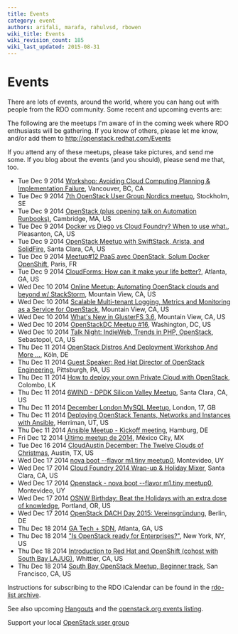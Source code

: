 ```yaml
---
title: Events
category: event
authors: arifali, marafa, rahulvsd, rbowen
wiki_title: Events
wiki_revision_count: 185
wiki_last_updated: 2015-08-31
---
```


# Events

There are lots of events, around the world, where you can hang out with people from the RDO community. Some recent and upcoming events are:

The following are the meetups I'm aware of in the coming week where RDO enthusiasts will be gathering. If you know of others, please let me know, and/or add them to <http://openstack.redhat.com/Events>

If you attend any of these meetups, please take pictures, and send me some. If you blog about the events (and you should), please send me that, too.

*   Tue Dec 9 2014 [Workshop: Avoiding Cloud Computing Planning & Implementation Failure](http://www.meetup.com/Vancouver-Enterprise-Cloud-Computing-Users-Group/events/218815702/), Vancouver, BC, CA
*   Tue Dec 9 2014 [7th OpenStack User Group Nordics meetup](http://www.meetup.com/OpenStack-User-Group-Nordics/events/218754241/), Stockholm, SE
*   Tue Dec 9 2014 [OpenStack (plus opening talk on Automation Runbooks)](http://www.meetup.com/bostonazure/events/197954432/), Cambridge, MA, US
*   Tue Dec 9 2014 [Docker vs Diego vs Cloud Foundry? When to use what.](http://www.meetup.com/Docker-Containers-Cloud-Foundry-PaaS-East-Bay-Meetup/events/216885522/), Pleasanton, CA, US
*   Tue Dec 9 2014 [OpenStack Meetup with SwiftStack, Arista, and SolidFire](http://www.meetup.com/Arista-Networks-Silicon-Valley-User-Group/events/218893404/), Santa Clara, CA, US
*   Tue Dec 9 2014 [Meetup#12 PaaS avec OpenStack, Solum Docker OpenShift](http://www.meetup.com/OpenStack-France/events/218918493/), Paris, FR
*   Tue Dec 9 2014 [CloudForms: How can it make your life better?](http://www.meetup.com/Atlanta-Red-Hat-User-Group/events/217357402/), Atlanta, GA, US
*   Wed Dec 10 2014 [Online Meetup: Automating OpenStack clouds and beyond w/ StackStorm](http://www.meetup.com/Cloud-Online-Meetup/events/218805038/), Mountain View, CA, US
*   Wed Dec 10 2014 [Scalable Multi-tenant Logging, Metrics and Monitoring as a Service for OpenStack](http://www.meetup.com/Cloud-Platform-at-Symantec/events/218914623/), Mountain View, CA, US
*   Wed Dec 10 2014 [What's New in GlusterFS 3.6](http://www.meetup.com/GlusterFS-Silicon-Valley/events/180465522/), Mountain View, CA, US
*   Wed Dec 10 2014 [OpenStackDC Meetup #16](http://www.meetup.com/OpenStackDC/events/197814362/), Washington, DC, US
*   Wed Dec 10 2014 [Talk Night: IndieWeb, Trends in PHP, OpenStack](http://www.meetup.com/Hack-Sonoma-County/events/218663630/), Sebastopol, CA, US
*   Thu Dec 11 2014 [OpenStack Distros And Deployment Workshop And More ...](http://www.meetup.com/OpenStack-X/events/210803792/), Köln, DE
*   Thu Dec 11 2014 [Guest Speaker: Red Hat Director of OpenStack Engineering](http://www.meetup.com/openstack-pittsburgh/events/218784742/), Pittsburgh, PA, US
*   Thu Dec 11 2014 [How to deploy your own Private Cloud with OpenStack](http://www.meetup.com/Kolamba-Cloud-Meetup/events/219015539/), Colombo, LK
*   Thu Dec 11 2014 [6WIND - DPDK Silicon Valley Meetup](http://www.meetup.com/DPDK_org/events/213924542/), Santa Clara, CA, US
*   Thu Dec 11 2014 [December London MySQL Meetup](http://www.meetup.com/The-London-MySQL-Meetup-Group/events/218925084/), London, 17, GB
*   Thu Dec 11 2014 [Deploying OpenStack Tenants, Networks and Instances with Ansible](http://www.meetup.com/openstack-utah/events/218786690/), Herriman, UT, US
*   Thu Dec 11 2014 [Ansible Meetup - Kickoff meeting](http://www.meetup.com/Ansible-Hamburg/events/217622242/), Hamburg, DE
*   Fri Dec 12 2014 [Último meetup de 2014](http://www.meetup.com/Mexico-City-Cloud-Computing/events/218993444/), México City, MX
*   Tue Dec 16 2014 [CloudAustin December: The Twelve Clouds of Christmas](http://www.meetup.com/CloudAustin/events/212248062/), Austin, TX, US
*   Wed Dec 17 2014 [nova boot --flavor m1.tiny meetup0](http://www.meetup.com/OpenStack-Uruguay/events/219071916/), Montevideo, UY
*   Wed Dec 17 2014 [Cloud Foundry 2014 Wrap-up & Holiday Mixer](http://www.meetup.com/Bluemix/events/219048310/), Santa Clara, CA, US
*   Wed Dec 17 2014 [Openstack - nova boot --flavor m1.tiny meetup0](http://www.meetup.com/DevOps-MVD/events/213384542/), Montevideo, UY
*   Wed Dec 17 2014 [OSNW Birthday: Beat the Holidays with an extra dose of knowledge](http://www.meetup.com/OpenStack-Northwest/events/218941697/), Portland, OR, US
*   Wed Dec 17 2014 [OpenStack DACH Day 2015: Vereinsgründung](http://www.meetup.com/openstack-de/events/219117732/), Berlin, DE
*   Thu Dec 18 2014 [GA Tech + SDN](http://www.meetup.com/AtlantaNPUG/events/219020372/), Atlanta, GA, US
*   Thu Dec 18 2014 ["Is OpenStack ready for Enterprises?"](http://www.meetup.com/OpenStack-for-Enterprises-NYC/events/218900712/), New York, NY, US
*   Thu Dec 18 2014 [Introduction to Red Hat and OpenShift (cohost with South Bay LAJUG)](http://www.meetup.com/Greater-Los-Angeles-Area-Red-Hat-User-Group-RHUG/events/217273042/), Whittier, CA, US
*   Thu Dec 18 2014 [South Bay OpenStack Meetup, Beginner track](http://www.meetup.com/openstack/events/218900735/), San Francisco, CA, US

Instructions for subscribing to the RDO iCalendar can be found in the [rdo-list archive](https://www.redhat.com/archives/rdo-list/2014-January/msg00133.html).

See also upcoming [Hangouts](Hangouts) and the [openstack.org events listing](http://www.openstack.org/community/events/).

Support your local [OpenStack user group](https://wiki.openstack.org/wiki/OpenStack_User_Groups)
